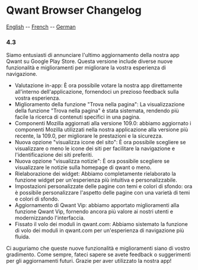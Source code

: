 
# Qwant Browser Changelog

[English](CHANGELOG.md)  --  [French](CHANGELOG_fr.md)  --  [German](CHANGELOG_de.md)

### 4.3

Siamo entusiasti di annunciare l'ultimo aggiornamento della nostra app Qwant su Google Play Store. Questa versione include diverse nuove funzionalità e miglioramenti per migliorare la vostra esperienza di navigazione.

* Valutazione in-app: È ora possibile votare la nostra app direttamente all'interno dell'applicazione, fornendoci un prezioso feedback sulla vostra esperienza.
* Miglioramento della funzione "Trova nella pagina": La visualizzazione della funzione "Trova nella pagina" è stata sistemata, rendendo più facile la ricerca di contenuti specifici in una pagina.
* Componenti Mozilla aggiornati alla versione 109.0: abbiamo aggiornato i componenti Mozilla utilizzati nella nostra applicazione alla versione più recente, la 109.0, per migliorare le prestazioni e la sicurezza.
* Nuova opzione "visualizza icone del sito": È ora possibile scegliere se visualizzare o meno le icone dei siti per facilitare la navigazione e l'identificazione dei siti preferiti.
* Nuova opzione "visualizza notizie": È ora possibile scegliere se visualizzare le notizie sulla homepage di qwant o meno.
* Rielaborazione dei widget: Abbiamo completamente rielaborato la funzione widget per un'esperienza più intuitiva e personalizzabile.
* Impostazioni personalizzate delle pagine con temi e colori di sfondo: ora è possibile personalizzare l'aspetto delle pagine con una varietà di temi e colori di sfondo.
* Aggiornamento di Qwant Vip: abbiamo apportato miglioramenti alla funzione Qwant Vip, fornendo ancora più valore ai nostri utenti e modernizzando l'interfaccia.
* Fissato il volo dei moduli in qwant.com: Abbiamo sistemato la funzione di volo dei moduli in qwant.com per un'esperienza di navigazione più fluida.

Ci auguriamo che queste nuove funzionalità e miglioramenti siano di vostro gradimento. Come sempre, fateci sapere se avete feedback o suggerimenti per gli aggiornamenti futuri. Grazie per aver utilizzato la nostra app!
